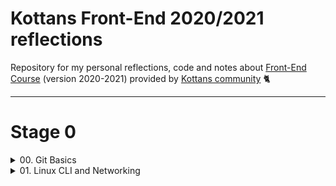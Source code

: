 # Kottans Front-End 2020/2021 reflections
Repository for my personal reflections, code and notes about [Front-End Course](https://github.com/kottans/frontend) (version 2020-2021) provided by [Kottans community](https://kottans.org/) :cat2:<hr>
# Stage 0
<details>
<summary>00. Git Basics</summary>

## Git Basics
- [Udacity course: "Version Control with Git"](README.md#udacity-version-control-with-git)
- [Visual interactive course: Learn Git Branching (Main 1st section, Remote 1st section)](README.md#learn-git-branching)

<hr>

### [Udacity: Version Control with Git](https://www.udacity.com/course/version-control-with-git--ud123)
<details>
<summary>Screenshots</summary>

![Udacity Version control with Git](task_git_basics/udacity-version-control-with-git.jpg)
</details>

#### :key: Key takeaways
**VSC** Version control system is the same as **SCM** Source code manager.
#### Why to use version control system?
 VSC tracks changes into a project (a set of files) as separate steps. By this a historical roadmap of how we get to the current state of a project is written. It is possible to describes each change separately: what was done and why it was done. Main features of VCS are:
- let us understand where is some specific copy of a project vs. other copies on overall project's roadmap
- les us work with a project on any arbitrary stage of a roadmap
- work with each change separately:
  - appply it
  - review it later
  - change back with out effecting other changes including next one
  - resolve conflicts with other changes
#### Cetralized vs. Distributed VCS
Centralized VCS has single place to store all information (Subversion for example)

Distributed VCS provides each user with full project information on its own computer (Git, Mercurial).

Distributed VCS advantages:
- fast to move between versions (all data is local, it is done by copying files from repository to working tree)
- independent work with changes:
  - physically as no internet connection is required
  - team workflow as changes could be done only with personal version at first

Distributed VCS disadvantages:
- work with binary files is costy in terms of space to store all versions
- project with long history of changes requires time to download and space to store
- all project files available to each member thats increase exposure risks
#### Git project places
All local Git operations are done between three places:
- *Working tree* (**tree**) - files in project directory that are available for user to edit
- *Staging Index* (**index**) - freezed version of changed files ready to be committed into repository
- *Repository* (**repo**) - hidden folder that contains history of all committed changes
#### Git branches merge
There are two types of merges:
- *fast-forward merge* - if merging branch is directly ahead of current branch (current branch does not have any commits that are not in merging branch). Just moves the pointer of current branch to the pointer of merging branch
- *regular merge* - creates new commit that joins all different commits in both branches. If conflicts occur they should be resolved manually (files with conflict description will be added to working tree for editing and then staging)
#### Absolute Commit Reference
Commits could be referenced by
- branch pointers
- special pointer HEAD
- tags
- SHA (Secure Hash Algorithm)
#### Relative Commit Reference
Merge commit (in case of regular merge) has two parents:
- *first* parent the last commit of current branch in merge
- *second* parent the last commit of merged branch
Ancestry References:
- `^` - indicates the parent commit. `^` is single or *first* parent, `^2` - *second* parent
- `~` - indicates the *first* parent commit. Used as shorthand for number of *first* parent commits: `~3` equals `^^^`
Ancestry reference could be combined: `HEAD~4^2` - 4 parents back and then second parent in the merge
#### Git corrections
**Edit** only the last commit: `git commit --amend` - edit message of the last commit. And if files added to staging index, they will be added or replace the same files in repository for the last commit

**Change back** commit: `git revert` - creates new commit with opposite changes

**Delete** commits after specified one: `git reset` (set commits for deletion after ~30 days, they could be viewed with `git reflog`). Branch head is set to choosen commit. Possible impact on tree and index is defined by flag:
- `--soft` tree and index are unchagned
- `--mixed` (default) resets the index but not the working tree
- `--hard` resets the index and tree
#### Git cheatsheet and reference
Cheatsheet from basic to rebase: [Atlassin Bitbucket](https://www.atlassian.com/git/tutorials/atlassian-git-cheatsheet)

Not covered in the cheatsheet:
- `git tag` - create/delete special commit reference
- `git show` - show full information about commit (by default the last one)
- `git log --all` - all flag to show log from all branches in the repository, not only the current one

Git full reference and book: [git-scm](https://git-scm.com/doc)
#### :+1: Pros
Introduction to Git local usage without remote complication. Good structure of lessons by actions to perform: review, commit, branch, edit.
#### :-1: Cons
Rebase is not covered. Changes in Git v2.14 and later reflected only with notes but not incorporated into the course itself.
#### :bulb: New
Udoing changes in Git
#### :gift: Suprising
Google docs revision history
#### :hammer: Useful
First of all run command `git status` in every git directory

`git add .` adds all modified files from working tree into staging index except listed in `.gitignore` file 

Navigation in unix command line pager program: **less**
- down: j, d (*down* half page), f (*full* page down)
- up: k, u (*up* half page), b (*back* full page up)
- quit: q

Commit message body describes why change was done. To add it leave a blank line after commit message in editor.

Always put newline as last character of the file is a good style. It is possible to add this into preferences of a code editor.

[:arrow_up_small: Back to this task content](README.md#git-basics)
<hr>

### [Learn Git Branching](https://learngitbranching.js.org/)
Main: Introduction Sequence

Remote: Push&Pull -- Git Remotes!
<details>
<summary>Screenshots</summary>

![Learn Git branching Introduction](task_git_basics/learninggitbranching-main-introduction-sequence.jpg)
![Learn Git branching Push and Pull](task_git_basics/learninggitbranching-remote-push-and-pull.jpg)
</details>

#### :key: Key takeaways
#### Remote repository
Remote repositories provide two advantages:
- backup of your local repository
- synchronize team work on the same project
#### Remote branch
When cloning git creates special branch: `<remote repo name>/<branch name>`. Usually remote is called origin. This branch work in HEAD detached mode: branch pointer does not move with new commits, only fetching from remote updates branch pointer. Commits in detached mode could be used for experimantal changes.
#### Remote git commands
`git fetch` - only updates remote branch to their state at the moment, does not perform changes to local branches

`git pull` - shorthand for two commands `git fetch; git merge remote/branch`

`git pull --rebase` - shorthand for two commands `git fetch; git rebase remote/branch`

`git push` - allowed only after updating state of remote in local repository
#### :+1: Pros
Good visualization of git graph to play with:
- Shows difference between merge and rebase
- Shows work with remote branches
#### :-1: Cons
It does not fully replace practice with real git repositories. You still need to train all commands with real repository.
#### :bulb: New
`git rebase` to make project history straightforward.
#### :gift: Suprising
git HEAD detached mode for experimenting
#### :hammer: Useful
`git checkout -b <branch name> <commit>` creating branch and checking it out at specific commit

[:arrow_up_small: Back to this task content](README.md#git-basics)
<hr>
</details>
<details>
<summary>01. Linux CLI and Networking</summary>
<hr>

## Linux CLI, and HTTP
- [Linux Survival (4 modules)](README.md#linux-survival)

<hr>

### [Linux Survival](https://linuxsurvival.com/)
<details>
<summary>Screenshots</summary>

![Linux module 1 - quiz](task_linux_cli/linux-1-quiz.jpg)
![Linux module 1 - end](task_linux_cli/linux-1-end.jpg)
![Linux module 2 - quiz](task_linux_cli/linux-2-quiz.jpg)
![Linux module 2 - end](task_linux_cli/linux-2-end.jpg)
![Linux module 3 - quiz](task_linux_cli/linux-3-quiz.jpg)
![Linux module 3 - end](task_linux_cli/linux-3-end.jpg)
![Linux module 4 - quiz](task_linux_cli/linux-4-quiz.jpg)
![Linux module 4 - end](task_linux_cli/linux-4-end.jpg)
</details>

#### :key: Key takeaways
#### Command #1 to know what do to
`man [-k] <keyword>`:
- without `-k` is help about specific command
- with `-k` is a search around all manual for specific keyword
#### Directories shortcuts
- `~user` - home directory of specific user, for current user just `~` could be used
- `.` - current directory
- `..` - directory one level up
#### File permissions
9 bits:
- levels: user - group - other (ugo)
- permissions: read - write - execute (rwx)
`chmod ugo+rwx file` - letters for users level, add/remove (+/-), letters of specific rights
#### :+1: Pros
Covered essential things to start working with Linux command line and ways to find more information later in practice.
#### :-1: Cons
Outdated content regarding work with printers. Nowdays it would be far more relevant content with command line tools to work with internet like: `wget`

Not explaind that `more` is a pager programm and there is more modern `less` pager.

Fuzzy explanation about `-r` flag for working with directories as with a whole tree, not as recursive operation
#### :bulb: New
Limitation of asigning file permissions to only 1 group, thus need for additional technics for more sophisticated file access control (users from different groups)
#### :gift: Suprising
Single tree aproach in Linux with mounting physical disks as ordinal directories in the tree.

Multi-user approach from the start
#### :hammer: Useful
Pipeline of one program results into other: for example `ps aux | grep <command>` list processes from all users that are executing now and send it to grep for filtering only lines with specific command.

Send text to other file: `>` by creating new one, `>>` appending to existing one if there is one. For example `cat file1.txt file2.txt >> summary.txt`

[:arrow_up_small: Back to this task content](README.md#linux-cli-and-http)

<hr>
</details>
